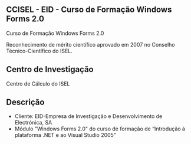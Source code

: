 ## CCISEL - EID - Curso de Formação Windows Forms 2.0

Curso de Formação Windows Forms 2.0

Reconhecimento de mérito científico aprovado em 2007 no Conselho Técnico-Científico do ISEL.

## Centro de Investigação
Centro de Cálculo do ISEL
## Descrição
-	Cliente: EID-Empresa de Investigação e Desenvolvimento de Electrónica, SA
-	Módulo "Windows Forms 2.0" do curso de formação de “Introdução à plataforma .NET e ao Visual Studio 2005”
